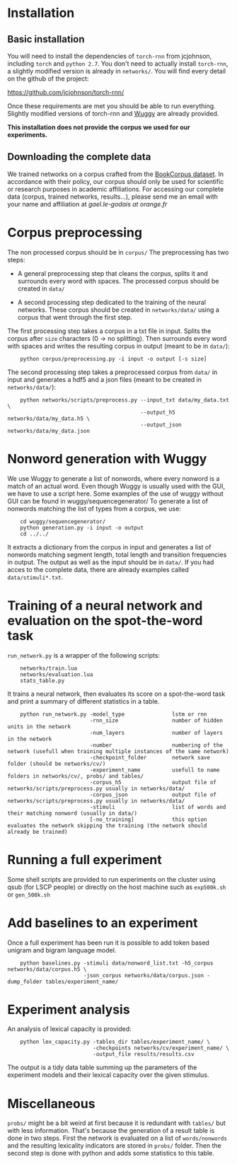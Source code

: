 # Installation

## Basic installation

You will need to install the dependencies of `torch-rnn` from jcjohnson, including 
`torch` and `python 2.7`. You don't need to actually install `torch-rnn`, a slightly 
modified version is already in `networks/`. You will find every detail on the 
github of the project:

https://github.com/jcjohnson/torch-rnn/

Once these requirements are met you should be able to run everything. Slightly 
modified versions of torch-rnn and [Wuggy](http://crr.ugent.be/programs-data/wuggy) are already provided.

**This installation does not provide the corpus we used for our experiments.**

## Downloading the complete data

We trained networks on a corpus crafted from the [BookCorpus dataset](http://yknzhu.wixsite.com/mbweb).
In accordance with their policy, our corpus should only be used for scientific or research 
purposes in academic affiliations.
For accessing our complete data (corpus, trained networks, results...), please send me an email
with your name and affiliation at _gael.le-godais at orange.fr_ 

# Corpus preprocessing

The non processed corpus should be in `corpus/`
The preprocessing has two steps:

* A general preprocessing step that cleans the corpus, splits it and 
  surrounds every word with spaces. The processed corpus should be 
  created in `data/`

* A second processing step dedicated to the training of the neural networks.
  These corpus should be created in `networks/data/` using a corpus that 
  went through the first step.
        

The first processing step takes a corpus in a txt file in input. Splits the 
corpus after `size` characters (0 -> no splitting). Then surrounds every word 
with spaces and writes the resulting corpus in output (meant to be in `data/`):

        python corpus/preprocessing.py -i input -o output [-s size]

The second processing step takes a preprocessed corpus from `data/` in input and
generates a hdf5 and a json files (meant to be created in `networks/data/`):

        python networks/scripts/preprocess.py --input_txt data/my_data.txt \
                                              --output_h5 networks/data/my_data.h5 \
                                              --output_json networks/data/my_data.json

# Nonword generation with Wuggy

We use Wuggy to generate a list of nonwords, where every nonword is a match of 
an actual word. Even though Wuggy is usually used with the GUI, we have to use 
a script here. Some examples of the use of wuggy without GUI can be found in 
wuggy/sequencegenerator/
To generate a list of nonwords matching the list of types from a corpus, we use:

        cd wuggy/sequencegenerator/
        python generation.py -i input -o output
        cd ../../

It extracts a dictionary from the corpus in input and generates a list of nonwords 
matching segment length, total length and transition frequencies in output.
The output as well as the input should be in `data/`. If you had acces to the complete 
data, there are already examples called `data/stimuli*.txt`.

# Training of a neural network and evaluation on the spot-the-word task

`run_network.py` is a wrapper of the following scripts:

        networks/train.lua
        networks/evaluation.lua
        stats_table.py

It trains a neural network, then evaluates its score on a spot-the-word task 
and print a summary of different statistics in a table.

        python run_network.py -model_type               lstm or rnn
                              -rnn_size                 number of hidden units in the network
                              -num_layers               number of layers in the network
                              -number                   numbering of the network (usefull when training multiple instances of the same network)
                              -checkpoint_folder        network save folder (should be networks/cv/)
                              -experiment_name          usefull to name folders in networks/cv/, probs/ and tables/
                              -corpus_h5                output file of networks/scripts/preprocess.py usually in networks/data/
                              -corpus_json              output file of networks/scripts/preprocess.py usually in networks/data/
                              -stimuli                  list of words and their matching nonword (usually in data/)
                              [-no_training]            this option evaluates the network skipping the training (the network should already be trained)

# Running a full experiment

Some shell scripts are provided to run experiments on the cluster using qsub (for LSCP people) or 
directly on the host machine such as `exp500k.sh` or `gen_500k.sh`

# Add baselines to an experiment

Once a full experiment has been run it is possible to add token based unigram 
and bigram language model.

        python baselines.py -stimuli data/nonword_list.txt -h5_corpus networks/data/corpus.h5 \
                            -json_corpus networks/data/corpus.json -dump_folder tables/experiment_name/

# Experiment analysis

An analysis of lexical capacity is provided:

        python lex_capacity.py -tables_dir tables/experiment_name/ \
                               -checkpoints networks/cv/experiment_name/ \
                               -output_file results/results.csv

The output is a tidy data table summing up the parameters of the experiment 
models and their lexical capacity over the given stimulus.

# Miscellaneous

`probs/` might be a bit weird at first because it is redundant with `tables/` but 
with less information. That's because the generation of a result table is done 
in two steps. First the network is evaluated on a list of `words/nonwords` and the 
resulting lexicality indicators are stored in `probs/` folder. Then the second 
step is done with python and adds some statistics to this table. 
